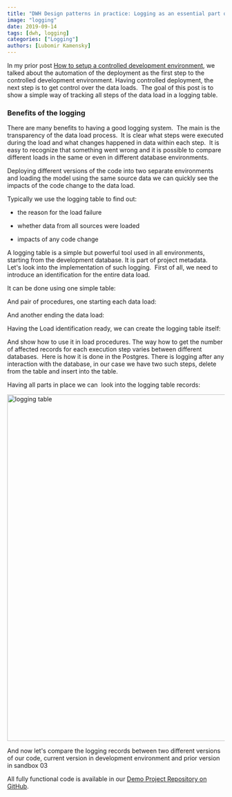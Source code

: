 ```yaml
---
title: "DWH Design patterns in practice: Logging as an essential part of the controlled development environment"
image: "logging"
date: 2019-09-14
tags: [dwh, logging]
categories: ["Logging"]
authors: [Lubomir Kamensky]
---
```


In my prior post [How to setup a controlled development environment](https://posts.dwhacademy.com/development-environment/), we talked about the automation of the deployment as the first step to the controlled development environment. Having controlled deployment, the next step is to get control over the data loads.  The goal of this post is to show a simple way of tracking all steps of the data load in a logging table. 

### Benefits of the logging
There are many benefits to having a good logging system.  The main is the transparency of the data load process.  It is clear what steps were executed during the load and what changes happened in data within each step.  It is easy to recognize that something went wrong and it is possible to compare different loads in the same or even in different database environments.

Deploying different versions of the code into two separate environments and loading the model using the same source data we can quickly see the impacts of the code change to the data load.

Typically we use the logging table to find out:

- the reason for the load failure

- whether data from all sources were loaded

- impacts of any code change

A logging table is a simple but powerful tool used in all environments, starting from the development database. It is part of project metadata. 
Let's look into the implementation of such logging.  First of all, we need to introduce an identification for the entire data load. 

It can be done using one simple table: 

<script src="https://gist.github.com/lubomirkamensky/8cac3fefb719a9774085461251238b94.js"></script>
	
And pair of procedures, one  starting each data load:

<script src="https://gist.github.com/lubomirkamensky/34d27d8c0a0343e456941cf07a6e73d4.js"></script>

And another ending the data load:

<script src="https://gist.github.com/lubomirkamensky/6bc9f2fd9701312230203abc803c8356.js"></script>

Having the Load identification ready, we can create the logging table itself:

<script src="https://gist.github.com/lubomirkamensky/bb896ee73d9822bfbfd5b4092b92b39e.js"></script>

And show how to use it in load procedures. The way how to get the number of affected records for each execution step varies between different databases.  Here is how it is done in the Postgres. There is logging after any interaction with the database, in our case we have two such steps, delete from the table and insert into the table.

<script src="https://gist.github.com/lubomirkamensky/6ef08de32dd0439e51f695f1fb23d92d.js"></script>


Having all parts in place we can  look into the logging table records:

<img src="/log01.png" width="800px" alt="logging table"/>

And now let's compare the logging records between two different versions of our code, current version in development environment and prior version in sandbox 03

<script src="https://gist.github.com/lubomirkamensky/3107264d43bb4d1cfbaf10d5c57c7942.js"></script>

All fully functional code is available in our [Demo Project Repository on GitHub](https://github.com/dwhacademy/demoproject/tree/issue-6-implement_logging).

